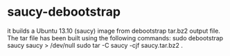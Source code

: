 saucy-debootstrap
=================

it builds a Ubuntu 13.10 (saucy) image from debootstrap tar.bz2 output file.
The tar file has been built using the following commands:
sudo debootstrap saucy saucy > /dev/null
sudo tar -C saucy -cjf saucy.tar.bz2 .
